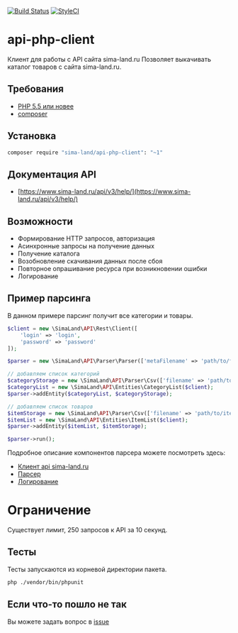 [![Build Status](https://travis-ci.org/sima-land/api-php-client.svg?branch=master)](https://travis-ci.org/sima-land/api-php-client)
[![StyleCI](https://styleci.io/repos/65816741/shield)](https://styleci.io/repos/65816741)

# api-php-client

Клиент для работы с API сайта sima-land.ru Позволяет выкачивать каталог товаров с сайта sima-land.ru.

## Требования

* [PHP 5.5 или новее](http://www.php.net/)
* [composer](https://getcomposer.org/download/)

## Установка

```sh
composer require "sima-land/api-php-client": "~1"
```

## Документация API

* [https://www.sima-land.ru/api/v3/help/](https://www.sima-land.ru/api/v3/help/)

## Возможности
* Формирование HTTP запросов, авторизация
* Асинхронные запросы на получение данных
* Получение каталога
* Возобновление скачивания данных после сбоя
* Повторное опрашивание ресурса при возникновении ошибки
* Логирование

## Пример парсинга

В данном примере парсинг получит все категории и товары.

```php
$client = new \SimaLand\API\Rest\Client([
    'login' => 'login',
    'password' => 'password'
]);

$parser = new \SimaLand\API\Parser\Parser(['metaFilename' => 'path/to/file']);

// добавляем список категорий
$categoryStorage = new \SimaLand\API\Parser\Csv(['filename' => 'path/to/category.csv']);
$categoryList = new \SimaLand\API\Entities\CategoryList($client);
$parser->addEntity($categoryList, $categoryStorage);

// добавляем список товаров
$itemStorage = new \SimaLand\API\Parser\Csv(['filename' => 'path/to/item.csv']);
$itemList = new \SimaLand\API\Entities\ItemList($client);
$parser->addEntity($itemList, $itemStorage);

$parser->run();
```

Подробное описание компонентов парсера можете посмотреть здесь:

* [Клиент api sima-land.ru](doc/client.md)
* [Парсер](doc/parser.md)
* [Логирование](doc/logger.md)


# Ограничение

Существует лимит, 250 запросов к API за 10 секунд.

## Тесты

Тесты запускаются из корневой директории пакета.

```sh
php ./vendor/bin/phpunit
```

## Если что-то пошло не так
Вы можете задать вопрос в [issue](https://github.com/sima-land/api-php-client/issues)

